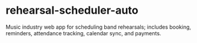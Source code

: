 # rehearsal-scheduler-auto
Music industry web app for scheduling band rehearsals; includes booking, reminders, attendance tracking, calendar sync, and payments.
